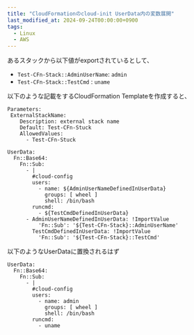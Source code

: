 ```yaml
---
title: "CloudFormationのcloud-init UserData内の変数展開"
last_modified_at: 2024-09-24T00:00:00+0900
tags:
  - Linux
  - AWS
---
```


あるスタックから以下値がexportされているとして、
- `Test-CFn-Stack::AdminUserName`: `admin`
- `Test-CFn-Stack::TestCmd` : `uname`

以下のような記載をするCloudFormation Templateを作成すると、

```
Parameters:
 ExternalStackName:
    Description: external stack name
    Default: Test-CFn-Stuck
    AllowedValues:
      - Test-CFn-Stuck

UserData:
  Fn::Base64:
    Fn::Sub:
      - |
        #cloud-config
        users:
          - name: ${AdminUserNameDefinedInUserData}
            groups: [ wheel ]
            shell: /bin/bash
        runcmd:
          - ${TestCmdDefinedInUserData}
      - AdminUserNameDefinedInUserData: !ImportValue 
          'Fn::Sub': '${Test-CFn-Stack}::AdminUserName'
        TestCmdDefinedInUserData: !ImportValue 
          'Fn::Sub': '${Test-CFn-Stack}::TestCmd'
```

以下のようなUserDataに置換されるはず

```
UserData:
  Fn::Base64:
    Fn::Sub:
      - |
        #cloud-config
        users:
          - name: admin
            groups: [ wheel ]
            shell: /bin/bash
        runcmd:
          - uname
```